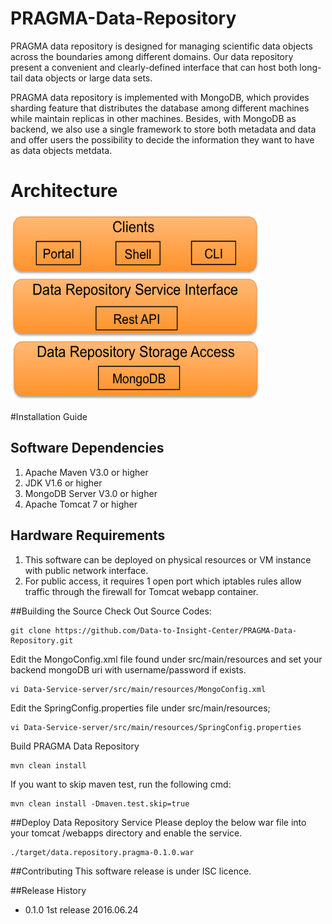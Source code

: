 # PRAGMA-Data-Repository
PRAGMA data repository is designed for managing scientific data objects across the boundaries among different domains. 
Our data repository present a convenient and clearly-defined interface that can host both long-tail data objects or large data sets. 

PRAGMA data repository is implemented with MongoDB, which provides sharding feature that distributes the database among different machines while maintain replicas in other machines. Besides, with MongoDB as backend, we also use a single framework to store both metadata and data and offer users the possibility to decide the information they want to have as data objects metdata.

# Architecture
<img src="https://raw.githubusercontent.com/Data-to-Insight-Center/PRAGMA-Data-Repository/master/docs/repo-arch.png" width="400" height="300">

#Installation Guide

## Software Dependencies

1. Apache Maven V3.0 or higher
2. JDK V1.6 or higher
3. MongoDB Server V3.0 or higher
4. Apache Tomcat 7 or higher

## Hardware Requirements

1. This software can be deployed on physical resources or VM instance with public network interface.
2. For public access, it requires 1 open port which iptables rules allow traffic through the firewall for Tomcat webapp container.

##Building the Source
Check Out Source Codes:
```
git clone https://github.com/Data-to-Insight-Center/PRAGMA-Data-Repository.git
```

Edit the MongoConfig.xml file found under src/main/resources and set your backend mongoDB uri with username/password if exists.
```
vi Data-Service-server/src/main/resources/MongoConfig.xml
```
Edit the SpringConfig.properties file under src/main/resources;
```
vi Data-Service-server/src/main/resources/SpringConfig.properties
```

Build PRAGMA Data Repository
```
mvn clean install
```
If you want to skip maven test, run the following cmd:
``` 
mvn clean install -Dmaven.test.skip=true
```

##Deploy Data Repository Service 
Please deploy the below war file into your tomcat /webapps directory and enable the service.

```
./target/data.repository.pragma-0.1.0.war
```


##Contributing
This software release is under ISC licence.

##Release History
* 0.1.0 1st release 2016.06.24
